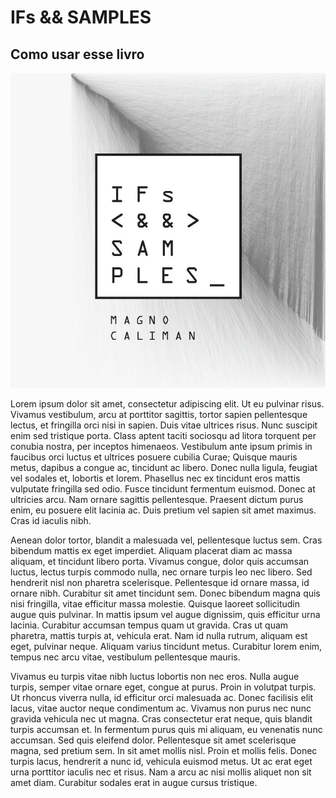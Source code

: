# IFs && SAMPLES

## Como usar esse livro

![](./img/capa.jpg)

Lorem ipsum dolor sit amet, consectetur adipiscing elit. Ut eu pulvinar risus. Vivamus vestibulum, arcu at porttitor sagittis, tortor sapien pellentesque lectus, et fringilla orci nisi in sapien. Duis vitae ultrices risus. Nunc suscipit enim sed tristique porta. Class aptent taciti sociosqu ad litora torquent per conubia nostra, per inceptos himenaeos. Vestibulum ante ipsum primis in faucibus orci luctus et ultrices posuere cubilia Curae; Quisque mauris metus, dapibus a congue ac, tincidunt ac libero. Donec nulla ligula, feugiat vel sodales et, lobortis et lorem. Phasellus nec ex tincidunt eros mattis vulputate fringilla sed odio. Fusce tincidunt fermentum euismod. Donec at ultricies arcu. Nam ornare sagittis pellentesque. Praesent dictum purus enim, eu posuere elit lacinia ac. Duis pretium vel sapien sit amet maximus. Cras id iaculis nibh.

Aenean dolor tortor, blandit a malesuada vel, pellentesque luctus sem. Cras bibendum mattis ex eget imperdiet. Aliquam placerat diam ac massa aliquam, et tincidunt libero porta. Vivamus congue, dolor quis accumsan luctus, lectus turpis commodo nulla, nec ornare turpis leo nec libero. Sed hendrerit nisl non pharetra scelerisque. Pellentesque id ornare massa, id ornare nibh. Curabitur sit amet tincidunt sem. Donec bibendum magna quis nisi fringilla, vitae efficitur massa molestie. Quisque laoreet sollicitudin augue quis pulvinar. In mattis ipsum vel augue dignissim, quis efficitur urna lacinia. Curabitur accumsan tempus quam ut gravida. Cras ut quam pharetra, mattis turpis at, vehicula erat. Nam id nulla rutrum, aliquam est eget, pulvinar neque. Aliquam varius tincidunt metus. Curabitur lorem enim, tempus nec arcu vitae, vestibulum pellentesque mauris.

Vivamus eu turpis vitae nibh luctus lobortis non nec eros. Nulla augue turpis, semper vitae ornare eget, congue at purus. Proin in volutpat turpis. Ut rhoncus viverra nulla, id efficitur orci malesuada ac. Donec facilisis elit lacus, vitae auctor neque condimentum ac. Vivamus non purus nec nunc gravida vehicula nec ut magna. Cras consectetur erat neque, quis blandit turpis accumsan et. In fermentum purus quis mi aliquam, eu venenatis nunc accumsan. Sed quis eleifend dolor. Pellentesque sit amet scelerisque magna, sed pretium sem. In sit amet mollis nisl. Proin et mollis felis. Donec turpis lacus, hendrerit a nunc id, vehicula euismod metus. Ut ac erat eget urna porttitor iaculis nec et risus. Nam a arcu ac nisi mollis aliquet non sit amet diam. Curabitur sodales erat in augue cursus tristique.

